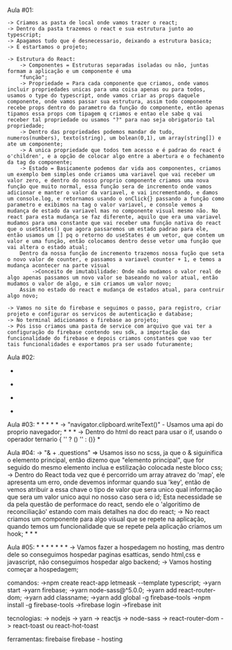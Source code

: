 <!-- NLW React -->

Aula #01:

<!-- Estruturar e criar o prjeto -->
    -> Criamos as pasta de local onde vamos trazer o react;
    -> Dentro da pasta trazemos o react e sua estrutura junto ao typescript;
    -> Apagamos tudo que é desnecessario, deixando a estrutura basica;
    -> E estartamos o projeto;

    -> Estrutura do React:
        -> Componentes = Estruturas separadas isoladas ou não, juntas formam a aplicação e um componente é uma
        "função";
        -> Propriedade = Para cada componente que criamos, onde vamos incluir propriedades unicas para uma coisa apenas ou para todos, usamos o type do typescript, onde vamos criar as props daquele componente, onde vamos passar sua estrutura, assim todo componente recebe props dentro do parametro da função do componente, então apenas tipamos essa props com tipagem q criamos e entao ele sabe q vai receber tal propriedade ou usamos "?" para nao seja obrigatorio tal propriedade;
        -> Dentro das propriedades podemos mandar de tudo, numeros(numbers), texto(string), um bolean(0,1), um array(string[]) e ate um componente;
        -> A unica propriedade que todos tem acesso e é padrao do react é o'children', e a opção de colocar algo entre a abertura e o fechamento da tag do componente;
        -> Estado = Basicamente podemos dar vida aos componentes, criamos um exemplo bem simples onde criamos uma variavel que vai receber um valor zero, e dentro do nosso proprio componente criamos uma nova função que muito normal, essa função sera de incremento onde vamos adicionar e manter o valor da variavel, e vai incrementando, e damos um console.log, e retornamos usando o onClick{} passando a função como parametro e exibimos na tag o valor variavel, e console vemos a mudança de estado da variavel mas no componente visual mesmo não. No react para esta mudança se faz diferente, aquilo que era uma variavel mudamos para uma constante que vai receber uma função nativa do react que o useStates() que agora passaremos um estado padrao para ele, então usamos um [] pq o retorno do useStates é um vetor, que contem um valor e uma função, então colocamos dentro desse vetor uma função que vai altera o estado atual;
        Dentro da nossa função de incremento trazemos nossa fução que seta o novo valor de counter, e passamos a variavel counter + 1, e temos a mudança acontecer na parte visual
            ->Conceito de imutabilidade: Onde não mudamos o valor real de algo apenas passamos um novo valor se baseando no valor atual, então mudamos o valor de algo, e sim criamos um valor novo;
        Assim no estado do react e mudança de estados atual, para contruir algo novo;

<!-- Integrando o fribase com aplicação -->
    -> Vamos no site do firebase e seguimos o passo, para registro, criar projeto e configurar os servicos de autenticação e database;
    -> No terminal adicionamos o firebase ao projeto;
    -> Pós isso criamos uma pasta de service com arquivo que vai ter a configuração do firebase contendo seu sdk, a importação das funcionalidade do firebase e depois criamos constantes que vao ter tais funcionalidades e exportamos pra ser usado futuramente;

Aula #02:
<!-- Estruturando a page de home -->

<!-- Estruturando o css da page home -->

<!-- Criar componente (botão) -->

<!-- Criar componente NewRoom -->

<!-- Navegação des pagina -->

<!-- Criar navegação entre paginas -->

<!-- Criar autenticação com firebase -->

<!-- Compartilhar um Contexto no react -->
*
<!-- Criando o contexto na App -->
*
<!-- Recuperar o estado de Autenticação -->
*
<!-- Refatorar os contextos -->
*
<!-- Criar Hooks -->

Aula #03:
    <!-- Trandando carregamento da pagina de criar uma sala -->
    *
    <!-- Começo de usar o databes do firebase e criando suas regras no firebase -->
    *
    <!-- Fluxo de entrar numa sala -->
    *
    <!-- Criando a pagina da sala e estilizando -->
    *
    <!-- Criadno componente RoomCode e estilização -->
    *
    <!-- Criando função de copy RoomCode -->
    -> "navigator.clipboard.writeText()" - Usamos uma api do proprio navegador;
    *
    <!-- Pegando o codigo da url atravez de parametros -->
    *
    <!-- Criando função de nova questão -->
    *
    <!-- Modificando o Room e o css do Room -->
    -> Dentro do html do react para usar o if, usando o operador ternario { '' ? () '' : ()} 
    <!-- Fazendo a page Room consumir os dados das perguntas do firebase -->
    *

Aula #04:
    <!-- Criando componente de questões que vem do banco -->
    -> "& + .questions" => Usamos isso no scss, ja que o & siguinifica o elemento principal, então dizemo que "elemento principal", que for seguido do mesmo elemento inclua e estilização colocada neste bloco css;
    -> Dentro do React toda vez que é percorrido um array atravez do 'map', ele apresenta um erro, onde devemos informar quando sua 'key', então de vemos atribuir a essa chave o tipo de valor que sera unico qual informação que sera um valor unico aqui no nosso caso sera o id;
    Esta necessidade se da pela questão de performace do react, sendo ele o 'algoritimo de reconciliação' estando com mais detalhes na doc do react;
    <!-- Criando um hook -->
    -> No react criamos um componente para algo visual que se repete na aplicação, quando temos um funcionalidade que se repete pela aplicação criamos um hook;
     <!-- Criando Pagina de Sala -->
     *
     <!-- Funcionalidade de Like -->
     *
     <!-- Exclusão de perguntas -->
     *
     <!-- Encerrar a sala e não permitir encerrar mais -->

Aula #05:
    <!-- Adicionar novos botoes e afastalos -->
    *
    <!-- Criar as funções de check e hilighted -->
    *
    <!-- Refatorar o QuestionProps e Quetion -->
    *
    <!-- Refatorar o return do QuetionProps -->
    *
    <!-- Baixar biblioteca de classes refatorar return de props -->
    *
    <!-- Criando estilzação para as ações e alterações no firebase dos botoes check e hilighted -->
    *
    <!-- Conceito de fragment do react e teste para ocultar os botoes-->
    *
    <!-- Hospedagem do projeto no Firebase -->
    -> Vamos fazer a hospedagem no hosting, mas dentro dele so conseguimos hospedar paginas esatticas, sendo html,css e javascript, não conseguimos hospedar algo backend;
    -> Vamos hosting começar a hospedagem;



comandos:
->npm create react-app letmeask --template typescript;
->yarn start
->yarn firebase;
->yarn node-sass@^5.0.0;
->yarn add react-router-dom;
->yarn add classname;
->yarn add global -g firebase-tools
->npm install -g firebase-tools
->firebase login
->firebase init

tecnologias:
-> nodejs
-> yarn
-> reactjs
-> node-sass
-> react-router-dom
-> react-toast ou react-hot-toast

ferramentas:
firebaise
firebase - hosting
